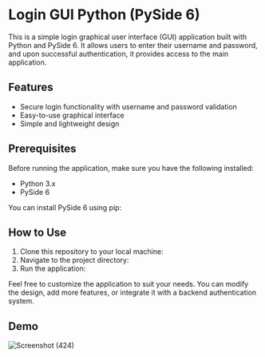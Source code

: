 # Login GUI Python (PySide 6)

This is a simple login graphical user interface (GUI) application built with Python and PySide 6. It allows users to enter their username and password, and upon successful authentication, it provides access to the main application.

## Features

- Secure login functionality with username and password validation
- Easy-to-use graphical interface
- Simple and lightweight design

## Prerequisites

Before running the application, make sure you have the following installed:

- Python 3.x
- PySide 6

You can install PySide 6 using pip:

## How to Use

1. Clone this repository to your local machine:
2. Navigate to the project directory:
3. Run the application:

Feel free to customize the application to suit your needs. You can modify the design, add more features, or integrate it with a backend authentication system.

## Demo

![Screenshot (424)](https://github.com/AyanNaska/-EM-Wave-Behaviour-Digital-Twin/assets/113054786/26adb7a2-57b2-4178-b340-520aca237c99)

